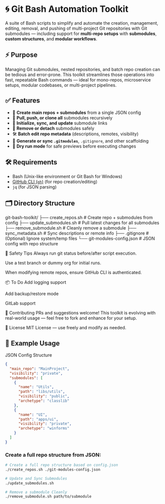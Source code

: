 # 🌀 Git Bash Automation Toolkit

A suite of Bash scripts to simplify and automate the creation, management, editing, removal, and pushing of multi-project Git repositories with Git submodules — including support for **multi-repo setups** with **submodules**, **custom structures**, and **modular workflows**.

## ⚡ Purpose

Managing Git submodules, nested repositories, and batch repo creation can be tedious and error-prone. This toolkit streamlines those operations into fast, repeatable Bash commands — ideal for mono-repos, microservice setups, modular codebases, or multi-project pipelines.

## ✅ Features

- 🚀 **Create main repos + submodules** from a single JSON config
- 🔁 **Pull, push, or clone all** submodules recursively
- 🔗 **Initialize, sync, and update** submodule links
- 🧹 **Remove or detach** submodules safely
- 🛠️ **Batch edit repo metadata** (descriptions, remotes, visibility)
- 📄 **Generate or sync `.gitmodules`**, `.gitignore`, and other scaffolding
- 🧪 **Dry run mode** for safe previews before executing changes

## 🛠️ Requirements

- Bash (Unix-like environment or Git Bash for Windows)
- [GitHub CLI (`gh`)](https://cli.github.com/) (for repo creation/editing)
- `jq` (for JSON parsing)

## 🗂️ Directory Structure


git-bash-toolkit/
├── create_repos.sh # Create repo + submodules from config
├── update_submodules.sh # Pull latest changes for all submodules
├── remove_submodule.sh # Cleanly remove a submodule
├── sync_metadata.sh # Sync descriptions or remote info
├── .gitignore # (Optional) Ignore system/temp files
└── git-modules-config.json # JSON config with repo structure


🚨 Safety Tips
Always run git status before/after script execution.

Use a test branch or dummy org for initial runs.

When modifying remote repos, ensure GitHub CLI is authenticated.

📦 To Do
 Add logging support

 Add backup/restore mode

 GitLab support

🤝 Contributing
PRs and suggestions welcome! This toolkit is evolving with real-world usage — feel free to fork and enhance for your setup.

📄 License
MIT License — use freely and modify as needed.


## 🧪 Example Usage

JSON Config Structure

```json
{
  "main_repo": "MainProject",
  "visibility": "private",
  "submodules": [
    {
      "name": "Utils",
      "path": "libs/utils",
      "visibility": "public",
      "archetype": "classlib"
    },
    {
      "name": "UI",
      "path": "apps/ui",
      "visibility": "private",
      "archetype": "winforms"
    }
  ]
}

```

### Create a full repo structure from JSON:

```bash
# Create a full repo structure based on config.json
./create_repos.sh ./git-modules-config.json

# Update and Sync Submodules
./update_submodules.sh

# Remove a submodule Cleanly
./remove_submodule.sh path/to/submodule

```

